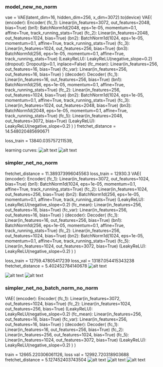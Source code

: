 ### model_new_no_norm 
vae = VAE(latent_dim=16, hidden_dim=256, x_dim=3072).to(device)
VAE(
  (encoder): Encoder(
    (fc_1): Linear(in_features=3072, out_features=2048, bias=True)
    (bn1): BatchNorm1d(2048, eps=1e-05, momentum=0.1, affine=True, track_running_stats=True)
    (fc_2): Linear(in_features=2048, out_features=1024, bias=True)
    (bn2): BatchNorm1d(1024, eps=1e-05, momentum=0.1, affine=True, track_running_stats=True)
    (fc_3): Linear(in_features=1024, out_features=256, bias=True)
    (bn3): BatchNorm1d(256, eps=1e-05, momentum=0.1, affine=True, track_running_stats=True)
    (LeakyReLU): LeakyReLU(negative_slope=0.2)
    (dropout): Dropout(p=0.1, inplace=False)
    (fc_mean): Linear(in_features=256, out_features=16, bias=True)
    (fc_var): Linear(in_features=256, out_features=16, bias=True)
  )
  (decoder): Decoder(
    (fc_1): Linear(in_features=16, out_features=256, bias=True)
    (bn1): BatchNorm1d(256, eps=1e-05, momentum=0.1, affine=True, track_running_stats=True)
    (fc_2): Linear(in_features=256, out_features=1024, bias=True)
    (bn2): BatchNorm1d(1024, eps=1e-05, momentum=0.1, affine=True, track_running_stats=True)
    (fc_3): Linear(in_features=1024, out_features=2048, bias=True)
    (bn3): BatchNorm1d(2048, eps=1e-05, momentum=0.1, affine=True, track_running_stats=True)
    (fc_5): Linear(in_features=2048, out_features=3072, bias=True)
    (LeakyReLU): LeakyReLU(negative_slope=0.2)
  )
)
fretchet_distance = 14.548020485690671

loss_train =  13840.035757211539,

learning curves:
![alt text](image.png)
![alt text](image-1.png)

### simpler_net_no_norm

fretchet_distance  = 11.389373996045563
loss_train = 12930.3
VAE(
  (encoder): Encoder(
    (fc_1): Linear(in_features=3072, out_features=1024, bias=True)
    (bn1): BatchNorm1d(1024, eps=1e-05, momentum=0.1, affine=True, track_running_stats=True)
    (fc_2): Linear(in_features=1024, out_features=256, bias=True)
    (bn2): BatchNorm1d(256, eps=1e-05, momentum=0.1, affine=True, track_running_stats=True)
    (LeakyReLU): LeakyReLU(negative_slope=0.2)
    (fc_mean): Linear(in_features=256, out_features=16, bias=True)
    (fc_var): Linear(in_features=256, out_features=16, bias=True)
  )
  (decoder): Decoder(
    (fc_1): Linear(in_features=16, out_features=256, bias=True)
    (bn1): BatchNorm1d(256, eps=1e-05, momentum=0.1, affine=True, track_running_stats=True)
    (fc_2): Linear(in_features=256, out_features=1024, bias=True)
    (bn2): BatchNorm1d(1024, eps=1e-05, momentum=0.1, affine=True, track_running_stats=True)
    (fc_5): Linear(in_features=1024, out_features=3072, bias=True)
    (LeakyReLU): LeakyReLU(negative_slope=0.2)
  )
)

loss_train = 12759.47805417239
loss_val = 13187.054415343238
fretchet_distance = 5.402452784140678
![alt text](image-4.png)

![alt text](image-5.png)
![alt text](image-3.png)


### simpler_net_no_batch_norm_no_norm

VAE(
  (encoder): Encoder(
    (fc_1): Linear(in_features=3072, out_features=1024, bias=True)
    (fc_2): Linear(in_features=1024, out_features=256, bias=True)
    (LeakyReLU): LeakyReLU(negative_slope=0.2)
    (fc_mean): Linear(in_features=256, out_features=16, bias=True)
    (fc_var): Linear(in_features=256, out_features=16, bias=True)
  )
  (decoder): Decoder(
    (fc_1): Linear(in_features=16, out_features=256, bias=True)
    (fc_2): Linear(in_features=256, out_features=1024, bias=True)
    (fc_5): Linear(in_features=1024, out_features=3072, bias=True)
    (LeakyReLU): LeakyReLU(negative_slope=0.2)
  )
)

train = 12665.220306061126,
loss val = 12992.720318903688
fretchet_distance = 5.127452403743504
![alt text](image-6.png)
![alt text](image-7.png)
![alt text](image-8.png)